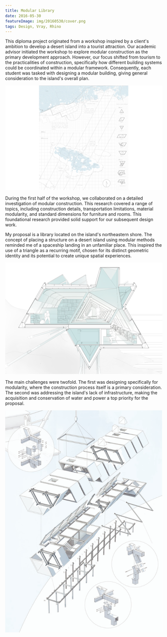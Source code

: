 ```yaml
---
title: Modular Library
date: 2016-05-30
featureImage: img/20160530/cover.png
tags: Design, Vray, Rhino
---
```


This diploma project originated from a workshop inspired by a client's ambition to develop a desert island into a tourist attraction. Our academic advisor initiated the workshop to explore modular construction as the primary development approach. However, our focus shifted from tourism to the practicalities of construction, specifically how different building systems could be coordinated within a modular framework. Consequently, each student was tasked with designing a modular building, giving general consideration to the island's overall plan.

![](img/20160530/site.png)

During the first half of the workshop, we collaborated on a detailed investigation of modular construction. This research covered a range of topics, including construction details, transportation limitations, material modularity, and standard dimensions for furniture and rooms. This foundational research provided solid support for our subsequent design work.

My proposal is a library located on the island's northeastern shore. The concept of placing a structure on a desert island using modular methods reminded me of a spaceship landing in an unfamiliar place. This inspired the use of a triangle as a recurring motif, chosen for its distinct geometric identity and its potential to create unique spatial experiences.

![](img/20160530/perspectiveSection.png)


The main challenges were twofold. The first was designing specifically for modularity, where the construction process itself is a primary consideration. The second was addressing the island's lack of infrastructure, making the acquisition and conservation of water and power a top priority for the proposal.

![](img/20160530/construction.png)


